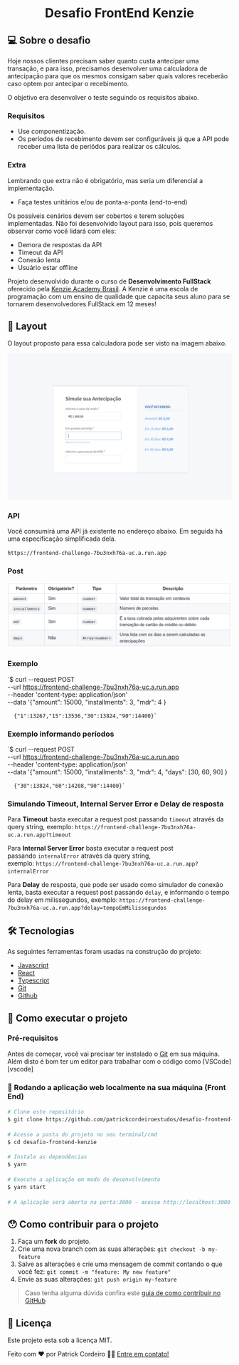 <h1 align="center">
    Desafio FrontEnd Kenzie
</h1>

## 💻 Sobre o desafio

Hoje nossos clientes precisam saber quanto custa antecipar uma transação, e para isso, precisamos desenvolver uma calculadora de antecipação para que os mesmos consigam saber quais valores receberão caso optem por antecipar o recebimento.

O objetivo era desenvolver o teste seguindo os requisitos abaixo.

### **Requisitos**

- Use componentização.
- Os períodos de recebimento devem ser configuráveis já que a API pode receber uma lista de periódos para realizar os cálculos.

### **Extra**

Lembrando que extra não é obrigatório, mas seria um diferencial a implementação.

- Faça testes unitários e/ou de ponta-a-ponta (end-to-end)

Os possíveis cenários devem ser cobertos e terem soluções implementadas. Não foi desenvolvido layout para isso, pois queremos observar como você lidará com eles:

- Demora de respostas da API
- Timeout da API
- Conexão lenta
- Usuário estar offline


Projeto desenvolvido durante o curso de **Desenvolvimento FullStack** oferecido pela [Kenzie Academy Brasil](https://kenzie.com.br/). A Kenzie é uma escola de programação com um ensino de qualidade que capacita seus aluno para se tornarem desenvolvedores FullStack em 12 meses!


## 🎨 Layout

O layout proposto para essa calculadora pode ser visto na imagem abaixo.

<p align="center">
  <img alt="layoutCalculator" title="#layoutCalculator" src="./public/layout-calculator.png" >
</p>

### **API**

Você consumirá uma API já existente no endereço abaixo. Em seguida há uma especificação simplificada dela.

`https://frontend-challenge-7bu3nxh76a-uc.a.run.app`

### **Post**

<p align="center">
  <img alt="imagePost" title="#imagePost" src="./public/imagePost.png" >
</p>

### **Exemplo**

 `$ curl --request POST \
        --url https://frontend-challenge-7bu3nxh76a-uc.a.run.app \
        --header 'content-type: application/json' \
        --data '{"amount": 15000,
        "installments": 3,
        "mdr": 4
      }
      
      {"1":13267,"15":13536,"30":13824,"90":14400}`

### **Exemplo informando períodos**

 `$ curl --request POST \
        --url https://frontend-challenge-7bu3nxh76a-uc.a.run.app \
        --header 'content-type: application/json' \
        --data '{"amount": 15000,
        "installments": 3,
        "mdr": 4,
        "days": [30, 60, 90]
      }
      
      {"30":13824,"60":14208,"90":14400}`

### **Simulando Timeout, Internal Server Error e Delay de resposta**

Para **Timeout** basta executar a request post passando `timeout` através da query string, exemplo: `https://frontend-challenge-7bu3nxh76a-uc.a.run.app?timeout`

Para **Internal Server Error** basta executar a request post passando `internalError` através da query string, exemplo: `https://frontend-challenge-7bu3nxh76a-uc.a.run.app?internalError`

Para **Delay** de resposta, que pode ser usado como simulador de conexão lenta, basta executar a request post passando `delay`, e informando o tempo do delay em milissegundos, exemplo: `https://frontend-challenge-7bu3nxh76a-uc.a.run.app?delay=tempoEmMilissegundos`

## 🛠 Tecnologias

As seguintes ferramentas foram usadas na construção do projeto:

- [Javascript]()
- [React]()
- [Typescript]()
- [Git]()
- [Github]()

## 🚀 Como executar o projeto

### Pré-requisitos

Antes de começar, você vai precisar ter instalado o [Git](https://git-scm.com) em sua máquina. 
Além disto é bom ter um editor para trabalhar com o código como [VSCode][vscode]

### 🧭 Rodando a aplicação web localmente na sua máquina (Front End)

```bash
# Clone este repositório
$ git clone https://github.com/patrickcordeiroestudos/desafio-frontend-kenzie.git

# Acesse a pasta do projeto no seu terminal/cmd
$ cd desafio-frontend-kenzie

# Instale as dependências
$ yarn

# Execute a aplicação em modo de desenvolvimento
$ yarn start

# A aplicação será aberta na porta:3000 - acesse http://localhost:3000
```

## 😯 Como contribuir para o projeto

1. Faça um **fork** do projeto.
2. Crie uma nova branch com as suas alterações: `git checkout -b my-feature`
3. Salve as alterações e crie uma mensagem de commit contando o que você fez: `git commit -m "feature: My new feature"`
4. Envie as suas alterações: `git push origin my-feature`
> Caso tenha alguma dúvida confira este [guia de como contribuir no GitHub](https://github.com/firstcontributions/first-contributions)

## 📝 Licença

Este projeto esta sob a licença MIT.

Feito com ❤️ por Patrick Cordeiro 👋🏽 [Entre em contato!](https://www.linkedin.com/in/patrickcordeiro/)
